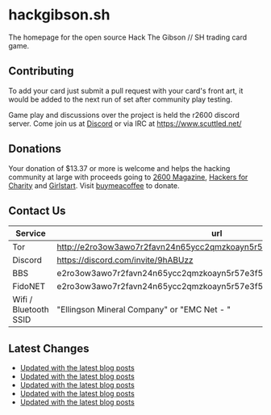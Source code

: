 # hackgibson.sh
The homepage for the open source Hack The Gibson // SH trading card game.


## Contributing

To add your card just submit a pull request with your card's front art, it would be added to the next run of set after community play testing.

Game play and discussions over the project is held the r2600 discord server. Come join us at [Discord](https://discord.com/invite/9hABUzz) or via IRC at https://www.scuttled.net/


## Donations

Your donation of $13.37 or more is welcome and helps the hacking community at large with proceeds going to [2600 Magazine](https://2600.com/), [Hackers for Charity](https://hackersforcharity.org) and [Girlstart](https://girlstart.org).  Visit [buymeacoffee](https://www.buymeacoffee.com/hackgibson.sh) to donate.


## Contact Us

Service | url
-|-
Tor | http://e2ro3ow3awo7r2favn24n65ycc2qmzkoayn5r57e3f56nvjwdcgg32ad.onion
Discord | https://discord.com/invite/9hABUzz
BBS | e2ro3ow3awo7r2favn24n65ycc2qmzkoayn5r57e3f56nvjwdcgg32ad.onion:23
FidoNET | e2ro3ow3awo7r2favn24n65ycc2qmzkoayn5r57e3f56nvjwdcgg32ad.onion:24554
Wifi / Bluetooth SSID | "Ellingson Mineral Company" or "EMC Net - <fidonet address>"

## Latest Changes
<!-- BLOG-POST-LIST:START -->
- [Updated with the latest blog posts](https://github.com/DFW2600/hackgibson.sh/commit/f1ae9da6bd637c317e7357c932e3183ef59e823b)
- [Updated with the latest blog posts](https://github.com/DFW2600/hackgibson.sh/commit/c4c68596766c3fa37a67c5b14aa7615331d053af)
- [Updated with the latest blog posts](https://github.com/DFW2600/hackgibson.sh/commit/c437a7b3689974d7fddba30fdb91cf573b4788b3)
- [Updated with the latest blog posts](https://github.com/DFW2600/hackgibson.sh/commit/22f8deef3154b0d9be60a80b1e1bad5cb8ca4f7a)
- [Updated with the latest blog posts](https://github.com/DFW2600/hackgibson.sh/commit/f9eee1b193974befdda0af849a65428e68809407)
<!-- BLOG-POST-LIST:END -->
